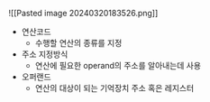 ![[Pasted image 20240320183526.png]]
- 연산코드
	- 수행할 연산의 종류를 지정
- 주소 지정방식
	- 연산에 필요한 operand의 주소를 알아내는데 사용
- 오퍼랜드
	- 연산의 대상이 되는 기억장치 주소 혹은 레지스터